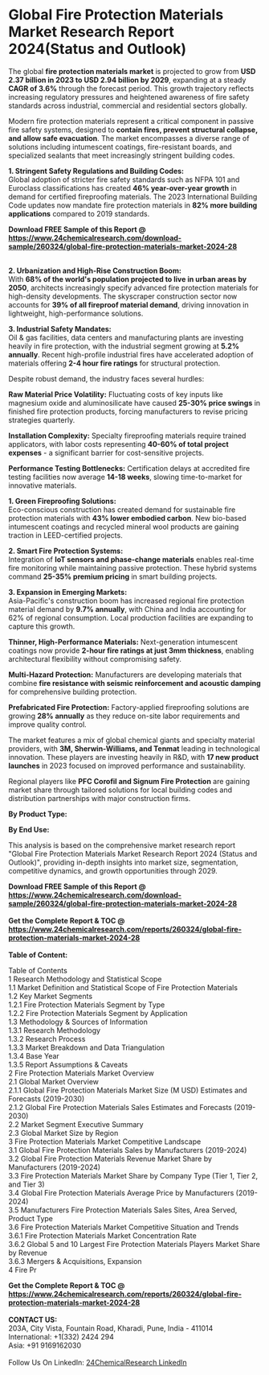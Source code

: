 <h1>Global Fire Protection Materials Market Research Report 2024(Status and Outlook)</h1><p>The global <strong>fire protection materials market</strong> is projected to grow from <strong>USD 2.37 billion in 2023 to USD 2.94 billion by 2029</strong>, expanding at a steady <strong>CAGR of 3.6%</strong> through the forecast period. This growth trajectory reflects increasing regulatory pressures and heightened awareness of fire safety standards across industrial, commercial and residential sectors globally.</p><p>Modern fire protection materials represent a critical component in passive fire safety systems, designed to <strong>contain fires, prevent structural collapse, and allow safe evacuation</strong>. The market encompasses a diverse range of solutions including intumescent coatings, fire-resistant boards, and specialized sealants that meet increasingly stringent building codes.</p><p><strong>1. Stringent Safety Regulations and Building Codes:</strong><br>
Global adoption of stricter fire safety standards such as NFPA 101 and Euroclass classifications has created <strong>46% year-over-year growth</strong> in demand for certified fireproofing materials. The 2023 International Building Code updates now mandate fire protection materials in <strong>82% more building applications</strong> compared to 2019 standards.</p><div><b>Download FREE Sample of this Report @ 
            <a href="https://www.24chemicalresearch.com/download-sample/260324/global-fire-protection-materials-market-2024-28">
            https://www.24chemicalresearch.com/download-sample/260324/global-fire-protection-materials-market-2024-28</a></b></div><br><p><strong>2. Urbanization and High-Rise Construction Boom:</strong><br>
With <strong>68% of the world's population projected to live in urban areas by 2050</strong>, architects increasingly specify advanced fire protection materials for high-density developments. The skyscraper construction sector now accounts for <strong>39% of all fireproof material demand</strong>, driving innovation in lightweight, high-performance solutions.</p><p><strong>3. Industrial Safety Mandates:</strong><br>
Oil &amp; gas facilities, data centers and manufacturing plants are investing heavily in fire protection, with the industrial segment growing at <strong>5.2% annually</strong>. Recent high-profile industrial fires have accelerated adoption of materials offering <strong>2-4 hour fire ratings</strong> for structural protection.</p><p>Despite robust demand, the industry faces several hurdles:</p><p><strong>Raw Material Price Volatility:</strong> Fluctuating costs of key inputs like magnesium oxide and aluminosilicate have caused <strong>25-30% price swings</strong> in finished fire protection products, forcing manufacturers to revise pricing strategies quarterly.</p><p><strong>Installation Complexity:</strong> Specialty fireproofing materials require trained applicators, with labor costs representing <strong>40-60% of total project expenses</strong> - a significant barrier for cost-sensitive projects.</p><p><strong>Performance Testing Bottlenecks:</strong> Certification delays at accredited fire testing facilities now average <strong>14-18 weeks</strong>, slowing time-to-market for innovative materials.</p><p><strong>1. Green Fireproofing Solutions:</strong><br>
Eco-conscious construction has created demand for sustainable fire protection materials with <strong>43% lower embodied carbon</strong>. New bio-based intumescent coatings and recycled mineral wool products are gaining traction in LEED-certified projects.</p><p><strong>2. Smart Fire Protection Systems:</strong><br>
Integration of <strong>IoT sensors and phase-change materials</strong> enables real-time fire monitoring while maintaining passive protection. These hybrid systems command <strong>25-35% premium pricing</strong> in smart building projects.</p><p><strong>3. Expansion in Emerging Markets:</strong><br>
Asia-Pacific's construction boom has increased regional fire protection material demand by <strong>9.7% annually</strong>, with China and India accounting for 62% of regional consumption. Local production facilities are expanding to capture this growth.</p><p><strong>Thinner, High-Performance Materials:</strong> Next-generation intumescent coatings now provide <strong>2-hour fire ratings at just 3mm thickness</strong>, enabling architectural flexibility without compromising safety.</p><p><strong>Multi-Hazard Protection:</strong> Manufacturers are developing materials that combine <strong>fire resistance with seismic reinforcement and acoustic damping</strong> for comprehensive building protection.</p><p><strong>Prefabricated Fire Protection:</strong> Factory-applied fireproofing solutions are growing <strong>28% annually</strong> as they reduce on-site labor requirements and improve quality control.</p><p>The market features a mix of global chemical giants and specialty material providers, with <strong>3M, Sherwin-Williams, and Tenmat</strong> leading in technological innovation. These players are investing heavily in R&amp;D, with <strong>17 new product launches</strong> in 2023 focused on improved performance and sustainability.</p><p>Regional players like <strong>PFC Corofil and Signum Fire Protection</strong> are gaining market share through tailored solutions for local building codes and distribution partnerships with major construction firms.</p><p><strong>By Product Type:</strong></p><p><strong>By End Use:</strong></p><p>This analysis is based on the comprehensive market research report "Global Fire Protection Materials Market Research Report 2024 (Status and Outlook)", providing in-depth insights into market size, segmentation, competitive dynamics, and growth opportunities through 2029.</p><div><b>Download FREE Sample of this Report @ 
            <a href="https://www.24chemicalresearch.com/download-sample/260324/global-fire-protection-materials-market-2024-28">
            https://www.24chemicalresearch.com/download-sample/260324/global-fire-protection-materials-market-2024-28</a></b></div><br><div><b>Get the Complete Report & TOC @ 
            <a href="https://www.24chemicalresearch.com/reports/260324/global-fire-protection-materials-market-2024-28">
            https://www.24chemicalresearch.com/reports/260324/global-fire-protection-materials-market-2024-28</a></b></div><br>
            <b>Table of Content:</b><p>Table of Contents<br />
1 Research Methodology and Statistical Scope<br />
1.1 Market Definition and Statistical Scope of Fire Protection Materials<br />
1.2 Key Market Segments<br />
1.2.1 Fire Protection Materials Segment by Type<br />
1.2.2 Fire Protection Materials Segment by Application<br />
1.3 Methodology & Sources of Information<br />
1.3.1 Research Methodology<br />
1.3.2 Research Process<br />
1.3.3 Market Breakdown and Data Triangulation<br />
1.3.4 Base Year<br />
1.3.5 Report Assumptions & Caveats<br />
2 Fire Protection Materials Market Overview<br />
2.1 Global Market Overview<br />
2.1.1 Global Fire Protection Materials Market Size (M USD) Estimates and Forecasts (2019-2030)<br />
2.1.2 Global Fire Protection Materials Sales Estimates and Forecasts (2019-2030)<br />
2.2 Market Segment Executive Summary<br />
2.3 Global Market Size by Region<br />
3 Fire Protection Materials Market Competitive Landscape<br />
3.1 Global Fire Protection Materials Sales by Manufacturers (2019-2024)<br />
3.2 Global Fire Protection Materials Revenue Market Share by Manufacturers (2019-2024)<br />
3.3 Fire Protection Materials Market Share by Company Type (Tier 1, Tier 2, and Tier 3)<br />
3.4 Global Fire Protection Materials Average Price by Manufacturers (2019-2024)<br />
3.5 Manufacturers Fire Protection Materials Sales Sites, Area Served, Product Type<br />
3.6 Fire Protection Materials Market Competitive Situation and Trends<br />
3.6.1 Fire Protection Materials Market Concentration Rate<br />
3.6.2 Global 5 and 10 Largest Fire Protection Materials Players Market Share by Revenue<br />
3.6.3 Mergers & Acquisitions, Expansion<br />
4 Fire Pr</p><div><b>Get the Complete Report & TOC @ 
            <a href="https://www.24chemicalresearch.com/reports/260324/global-fire-protection-materials-market-2024-28">
            https://www.24chemicalresearch.com/reports/260324/global-fire-protection-materials-market-2024-28</a></b></div><br><b>CONTACT US:</b><br>
            203A, City Vista, Fountain Road, Kharadi, Pune, India - 411014<br>
            International: +1(332) 2424 294<br>
            Asia: +91 9169162030 <br><br>
            Follow Us On LinkedIn: <a href="https://www.linkedin.com/company/24chemicalresearch/">24ChemicalResearch LinkedIn</a>